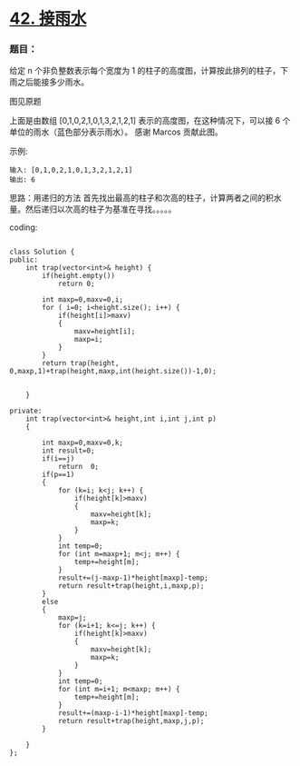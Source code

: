 # [42. 接雨水](https://leetcode-cn.com/problems/trapping-rain-water/) 

### 题目：

给定 n 个非负整数表示每个宽度为 1 的柱子的高度图，计算按此排列的柱子，下雨之后能接多少雨水。

图见原题

上面是由数组 [0,1,0,2,1,0,1,3,2,1,2,1] 表示的高度图，在这种情况下，可以接 6 个单位的雨水（蓝色部分表示雨水）。 感谢 Marcos 贡献此图。

示例:
```
输入: [0,1,0,2,1,0,1,3,2,1,2,1]
输出: 6
```


思路：用递归的方法
首先找出最高的柱子和次高的柱子，计算两者之间的积水量。然后递归以次高的柱子为基准在寻找。。。。。

coding:
```

class Solution {
public:
    int trap(vector<int>& height) {
        if(height.empty())
            return 0;
        
        int maxp=0,maxv=0,i;
        for ( i=0; i<height.size(); i++) {
            if(height[i]>maxv)
            {
                maxv=height[i];
                maxp=i;
            }
        }
        return trap(height, 0,maxp,1)+trap(height,maxp,int(height.size())-1,0);
        
        
    }
    
private:
    int trap(vector<int>& height,int i,int j,int p)
    {
       
        int maxp=0,maxv=0,k;
        int result=0;
        if(i==j)
            return  0;
        if(p==1)
        {
            for (k=i; k<j; k++) {
                if(height[k]>maxv)
                {
                    maxv=height[k];
                    maxp=k;
                }
            }
            int temp=0;
            for (int m=maxp+1; m<j; m++) {
                temp+=height[m];
            }
            result+=(j-maxp-1)*height[maxp]-temp;
            return result+trap(height,i,maxp,p);
        }
        else
        {
            maxp=j;
            for (k=i+1; k<=j; k++) {
                if(height[k]>maxv)
                {
                    maxv=height[k];
                    maxp=k;
                }
            }
            int temp=0;
            for (int m=i+1; m<maxp; m++) {
                temp+=height[m];
            }
            result+=(maxp-i-1)*height[maxp]-temp;
            return result+trap(height,maxp,j,p);
        }
        
    }
};
```
